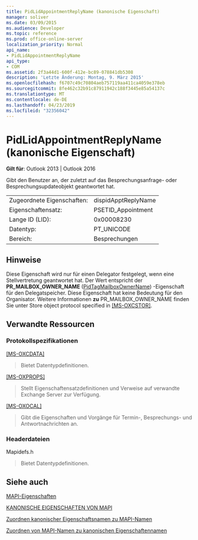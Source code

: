 ```yaml
---
title: PidLidAppointmentReplyName (kanonische Eigenschaft)
manager: soliver
ms.date: 03/09/2015
ms.audience: Developer
ms.topic: reference
ms.prod: office-online-server
localization_priority: Normal
api_name:
- PidLidAppointmentReplyName
api_type:
- COM
ms.assetid: 2f3a44d1-600f-412e-bc89-078841db5308
description: 'Letzte Änderung: Montag, 9. März 2015'
ms.openlocfilehash: f6707c49c70804aeb757119aa411ca4059e378eb
ms.sourcegitcommit: 8fe462c32b91c87911942c188f3445e85a54137c
ms.translationtype: MT
ms.contentlocale: de-DE
ms.lasthandoff: 04/23/2019
ms.locfileid: "32356042"
---
```

# <a name="pidlidappointmentreplyname-canonical-property"></a>PidLidAppointmentReplyName (kanonische Eigenschaft)

  
  
**Gilt für**: Outlook 2013 | Outlook 2016 
  
Gibt den Benutzer an, der zuletzt auf das Besprechungsanfrage- oder Besprechungsupdateobjekt geantwortet hat.
  
|||
|:-----|:-----|
|Zugeordnete Eigenschaften:  <br/> |dispidApptReplyName  <br/> |
|Eigenschaftensatz:  <br/> |PSETID_Appointment  <br/> |
|Lange ID (LID):  <br/> |0x00008230  <br/> |
|Datentyp:  <br/> |PT_UNICODE  <br/> |
|Bereich:  <br/> |Besprechungen  <br/> |
   
## <a name="remarks"></a>Hinweise

Diese Eigenschaft wird nur für einen Delegator festgelegt, wenn eine Stellvertretung geantwortet hat. Der Wert entspricht der **PR_MAILBOX_OWNER_NAME** ([PidTagMailboxOwnerName](pidtagmailboxownername-canonical-property.md)) -Eigenschaft für den Delegatspeicher. Diese Eigenschaft hat keine Bedeutung für den Organisator. Weitere Informationen **zu** PR_MAILBOX_OWNER_NAME finden Sie unter Store object protocol specified in [[MS-OXCSTOR]](https://msdn.microsoft.com/library/d42ed1e0-3e77-4264-bd59-7afc583510e2%28Office.15%29.aspx).
  
## <a name="related-resources"></a>Verwandte Ressourcen

### <a name="protocol-specifications"></a>Protokollspezifikationen

[[MS-OXCDATA]](https://msdn.microsoft.com/library/1afa0cd9-b1a0-4520-b623-bf15030af5d8%28Office.15%29.aspx)
  
> Bietet Datentypdefinitionen.
    
[[MS-OXPROPS]](https://msdn.microsoft.com/library/f6ab1613-aefe-447d-a49c-18217230b148%28Office.15%29.aspx)
  
> Stellt Eigenschaftensatzdefinitionen und Verweise auf verwandte Exchange Server zur Verfügung.
    
[[MS-OXOCAL]](https://msdn.microsoft.com/library/09861fde-c8e4-4028-9346-e7c214cfdba1%28Office.15%29.aspx)
  
> Gibt die Eigenschaften und Vorgänge für Termin-, Besprechungs- und Antwortnachrichten an.
    
### <a name="header-files"></a>Headerdateien

Mapidefs.h
  
> Bietet Datentypdefinitionen.
    
## <a name="see-also"></a>Siehe auch



[MAPI-Eigenschaften](mapi-properties.md)
  
[KANONISCHE EIGENSCHAFTEN VON MAPI](mapi-canonical-properties.md)
  
[Zuordnen kanonischer Eigenschaftsnamen zu MAPI-Namen](mapping-canonical-property-names-to-mapi-names.md)
  
[Zuordnen von MAPI-Namen zu kanonischen Eigenschaftennamen](mapping-mapi-names-to-canonical-property-names.md)


